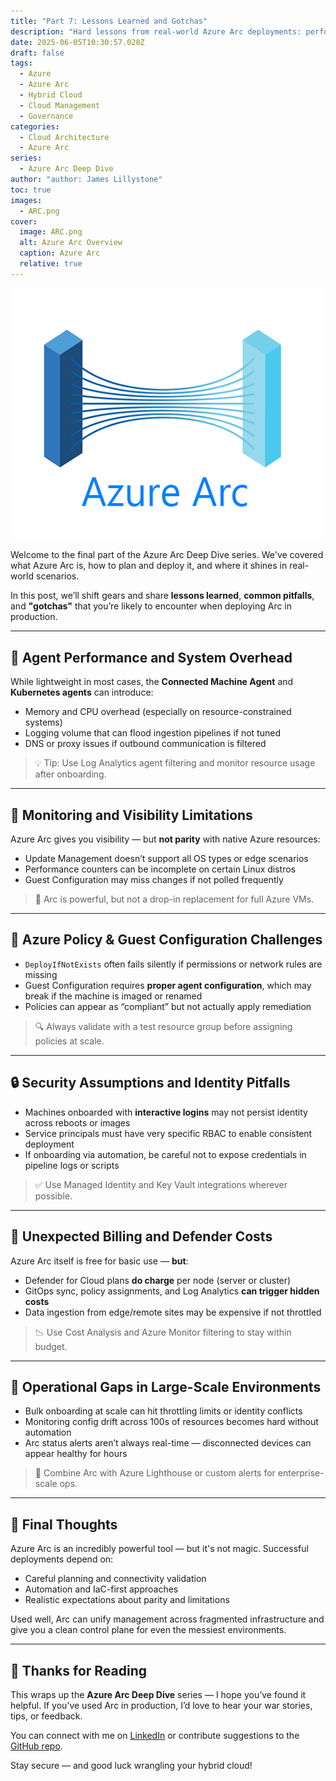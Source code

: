 ```yaml
---
title: "Part 7: Lessons Learned and Gotchas"
description: "Hard lessons from real-world Azure Arc deployments: performance issues, monitoring limits, support boundaries, and billing surprises."
date: 2025-06-05T10:30:57.028Z
draft: false
tags:
  - Azure
  - Azure Arc
  - Hybrid Cloud
  - Cloud Management
  - Governance
categories:
  - Cloud Architecture
  - Azure Arc
series:
  - Azure Arc Deep Dive
author: "author: James Lillystone"
toc: true
images:
  - ARC.png
cover:
  image: ARC.png
  alt: Azure Arc Overview
  caption: Azure Arc
  relative: true
---
```

![Image 1](ARC.png)



Welcome to the final part of the Azure Arc Deep Dive series. We've covered what Azure Arc is, how to plan and deploy it, and where it shines in real-world scenarios.

In this post, we’ll shift gears and share **lessons learned**, **common pitfalls**, and **"gotchas"** that you’re likely to encounter when deploying Arc in production.

---

## 🐌 Agent Performance and System Overhead

While lightweight in most cases, the **Connected Machine Agent** and **Kubernetes agents** can introduce:

- Memory and CPU overhead (especially on resource-constrained systems)
- Logging volume that can flood ingestion pipelines if not tuned
- DNS or proxy issues if outbound communication is filtered

> 💡 Tip: Use Log Analytics agent filtering and monitor resource usage after onboarding.

---

## 🧩 Monitoring and Visibility Limitations

Azure Arc gives you visibility — but **not parity** with native Azure resources:

- Update Management doesn’t support all OS types or edge scenarios
- Performance counters can be incomplete on certain Linux distros
- Guest Configuration may miss changes if not polled frequently

> 📝 Arc is powerful, but not a drop-in replacement for full Azure VMs.

---

## 🧱 Azure Policy & Guest Configuration Challenges

- `DeployIfNotExists` often fails silently if permissions or network rules are missing
- Guest Configuration requires **proper agent configuration**, which may break if the machine is imaged or renamed
- Policies can appear as “compliant” but not actually apply remediation

> 🔍 Always validate with a test resource group before assigning policies at scale.

---

## 🔒 Security Assumptions and Identity Pitfalls

- Machines onboarded with **interactive logins** may not persist identity across reboots or images
- Service principals must have very specific RBAC to enable consistent deployment
- If onboarding via automation, be careful not to expose credentials in pipeline logs or scripts

> ✅ Use Managed Identity and Key Vault integrations wherever possible.

---

## 💸 Unexpected Billing and Defender Costs

Azure Arc itself is free for basic use — **but**:

- Defender for Cloud plans **do charge** per node (server or cluster)
- GitOps sync, policy assignments, and Log Analytics **can trigger hidden costs**
- Data ingestion from edge/remote sites may be expensive if not throttled

> 📉 Use Cost Analysis and Azure Monitor filtering to stay within budget.

---

## 🧰 Operational Gaps in Large-Scale Environments

- Bulk onboarding at scale can hit throttling limits or identity conflicts
- Monitoring config drift across 100s of resources becomes hard without automation
- Arc status alerts aren’t always real-time — disconnected devices can appear healthy for hours

> 🔁 Combine Arc with Azure Lighthouse or custom alerts for enterprise-scale ops.

---

## 🧭 Final Thoughts

Azure Arc is an incredibly powerful tool — but it's not magic. Successful deployments depend on:

- Careful planning and connectivity validation
- Automation and IaC-first approaches
- Realistic expectations about parity and limitations

Used well, Arc can unify management across fragmented infrastructure and give you a clean control plane for even the messiest environments.

---

## 🙏 Thanks for Reading

This wraps up the **Azure Arc Deep Dive** series — I hope you’ve found it helpful. If you’ve used Arc in production, I’d love to hear your war stories, tips, or feedback.

You can connect with me on [LinkedIn](https://www.linkedin.com/) or contribute suggestions to the [GitHub repo](https://github.com/).

Stay secure — and good luck wrangling your hybrid cloud!